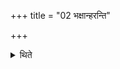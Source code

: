 +++
title = "02 भक्षान्हरन्ति"

+++

<details><summary>थिते</summary>

2. Thy carry the remnants for drinking (to the Sadas).  

</details>
